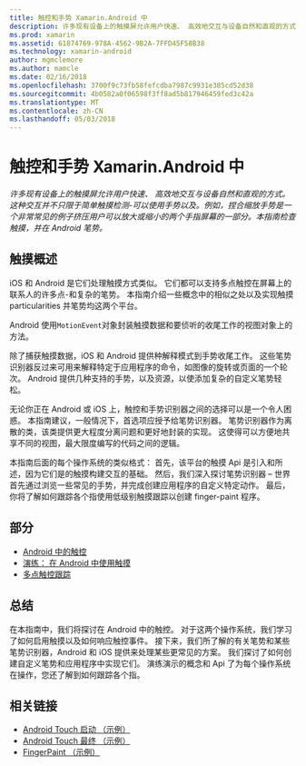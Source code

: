 ```yaml
---
title: 触控和手势 Xamarin.Android 中
description: 许多现有设备上的触摸屏允许用户快速、 高效地交互与设备自然和直观的方式。 这种交互并不只限于简单触摸检测-可以使用手势以及。 例如，捏合缩放手势是一个非常常见的例子挤压用户可以放大或缩小的两个手指屏幕的一部分。本指南检查触摸，并在 Android 笔势。
ms.prod: xamarin
ms.assetid: 61874769-978A-4562-9B2A-7FFD45F58B38
ms.technology: xamarin-android
author: mgmclemore
ms.author: mamcle
ms.date: 02/16/2018
ms.openlocfilehash: 3700f9c73fb58fefcdba7987c9931e385cd52d38
ms.sourcegitcommit: 4b0582a0f06598f3ff8ad5b817946459fed3c42a
ms.translationtype: MT
ms.contentlocale: zh-CN
ms.lasthandoff: 05/03/2018
---
```

# <a name="touch-and-gestures-in-xamarinandroid"></a>触控和手势 Xamarin.Android 中

_许多现有设备上的触摸屏允许用户快速、 高效地交互与设备自然和直观的方式。这种交互并不只限于简单触摸检测-可以使用手势以及。例如，捏合缩放手势是一个非常常见的例子挤压用户可以放大或缩小的两个手指屏幕的一部分。本指南检查触摸，并在 Android 笔势。_

## <a name="touch-overview"></a>触摸概述

iOS 和 Android 是它们处理触摸方式类似。 它们都可以支持多点触控在屏幕上的联系人的许多点-和复杂的笔势。 本指南介绍一些概念中的相似之处以及实现触摸 particularities 并笔势均这两个平台。

Android 使用`MotionEvent`对象封装触摸数据和要侦听的收尾工作的视图对象上的方法。

除了捕获触摸数据，iOS 和 Android 提供种解释模式到手势收尾工作。 这些笔势识别器反过来可用来解释特定于应用程序的命令，如图像的旋转或页面的一个轮次。 Android 提供几种支持的手势，以及资源，以使添加复杂的自定义笔势轻松。

无论你正在 Android 或 iOS 上，触控和手势识别器之间的选择可以是一个令人困惑。 本指南建议，一般情况下，首选项应授予给笔势识别器。 笔势识别器作为离散的类，该类提供更大程度分离问题和更好地封装的实现。 这使得可以方便地共享不同的视图，最大限度编写的代码之间的逻辑。

本指南后面的每个操作系统的类似格式： 首先，该平台的触摸 Api 是引入和所述，因为它们是的触摸构建交互的基础。 然后，我们深入探讨笔势识别器 – 世界首先通过浏览一些常见的手势，并完成创建应用程序的自定义特定动作。 最后，你将了解如何跟踪各个指使用低级别触摸跟踪以创建 finger-paint 程序。

## <a name="sections"></a>部分

-  [Android 中的触控](~/android/app-fundamentals/touch/android-touch-walkthrough.md)
-  [演练： 在 Android 中使用触摸](~/android/app-fundamentals/touch/android-touch-walkthrough.md)
-  [多点触控跟踪](touch-tracking.md)

## <a name="summary"></a>总结

在本指南中，我们将探讨在 Android 中的触控。 对于这两个操作系统，我们学习了如何启用触摸以及如何响应触控事件。 接下来，我们所了解的有关笔势和某些笔势识别器，Android 和 iOS 提供来处理某些更常见的方案。 我们探讨了如何创建自定义笔势和应用程序中实现它们。 演练演示的概念和 Api 了为每个操作系统在操作，您还了解到如何跟踪各个指。



## <a name="related-links"></a>相关链接

- [Android Touch 启动 （示例）](https://developer.xamarin.com/samples/monodroid/ApplicationFundamentals/Touch_start)
- [Android Touch 最终 （示例）](https://developer.xamarin.com/samples/monodroid/ApplicationFundamentals/Touch_final)
- [FingerPaint （示例）](https://developer.xamarin.com/samples/monodroid/ApplicationFundamentals/FingerPaint)
